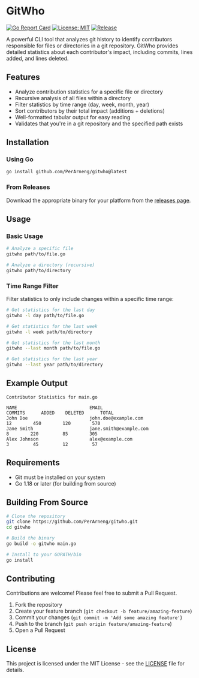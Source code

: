 # GitWho

[![Go Report Card](https://goreportcard.com/badge/github.com/PerArneng/gitwho)](https://goreportcard.com/report/github.com/PerArneng/gitwho)
[![License: MIT](https://img.shields.io/badge/License-MIT-yellow.svg)](https://opensource.org/licenses/MIT)
[![Release](https://img.shields.io/github/v/release/PerArneng/gitwho)](https://github.com/PerArneng/gitwho/releases/latest)

A powerful CLI tool that analyzes git history to identify contributors responsible for files or directories in a git repository. GitWho provides detailed statistics about each contributor's impact, including commits, lines added, and lines deleted.

## Features

- Analyze contribution statistics for a specific file or directory
- Recursive analysis of all files within a directory
- Filter statistics by time range (day, week, month, year)
- Sort contributors by their total impact (additions + deletions)
- Well-formatted tabular output for easy reading
- Validates that you're in a git repository and the specified path exists

## Installation

### Using Go

```bash
go install github.com/PerArneng/gitwho@latest
```

### From Releases

Download the appropriate binary for your platform from the [releases page](https://github.com/PerArneng/gitwho/releases).

## Usage

### Basic Usage

```bash
# Analyze a specific file
gitwho path/to/file.go

# Analyze a directory (recursive)
gitwho path/to/directory
```

### Time Range Filter

Filter statistics to only include changes within a specific time range:

```bash
# Get statistics for the last day
gitwho -l day path/to/file.go

# Get statistics for the last week
gitwho -l week path/to/directory

# Get statistics for the last month
gitwho --last month path/to/file.go

# Get statistics for the last year
gitwho --last year path/to/directory
```

## Example Output

```
Contributor Statistics for main.go

NAME                           EMAIL                                COMMITS      ADDED    DELETED      TOTAL
John Doe                       john.doe@example.com                      12        450        120        570
Jane Smith                     jane.smith@example.com                     8        220         85        305
Alex Johnson                   alex@example.com                           3         45         12         57
```

## Requirements

- Git must be installed on your system
- Go 1.18 or later (for building from source)

## Building From Source

```bash
# Clone the repository
git clone https://github.com/PerArneng/gitwho.git
cd gitwho

# Build the binary
go build -o gitwho main.go

# Install to your GOPATH/bin
go install
```

## Contributing

Contributions are welcome! Please feel free to submit a Pull Request.

1. Fork the repository
2. Create your feature branch (`git checkout -b feature/amazing-feature`)
3. Commit your changes (`git commit -m 'Add some amazing feature'`)
4. Push to the branch (`git push origin feature/amazing-feature`)
5. Open a Pull Request

## License

This project is licensed under the MIT License - see the [LICENSE](LICENSE) file for details.
